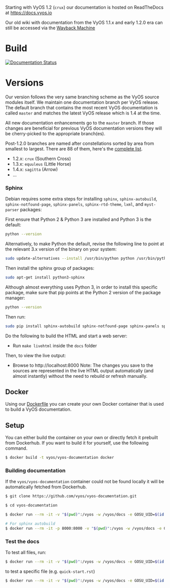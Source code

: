 Starting with VyOS 1.2 (`crux`) our documentation is hosted on ReadTheDocs at https://docs.vyos.io

Our old wiki with documentation from the VyOS 1.1.x and early 1.2.0 era can still be accessed via the
[Wayback Machine](https://web.archive.org/web/20200225171529/https://wiki.vyos.net/wiki/Main_Page)

# Build

[![Documentation Status](https://readthedocs.org/projects/vyos/badge/?version=latest)](https://docs.vyos.io/en/latest/?badge=latest)

# Versions

Our version follows the very same branching scheme as the VyOS source modules
itself. We maintain one documentation branch per VyOS release. The default
branch that contains the most recent VyOS documentation is called `master`
and matches the latest VyOS release which is 1.4 at the time.

All new documentation enhancements go to the `master` branch. If those changes
are beneficial for previous VyOS documentation versions they will be
cherry-picked to the appropriate branch(es).

Post-1.2.0 branches are named after constellations sorted by area from smallest to
largest. There are 88 of them, here's the
[complete list](https://en.wikipedia.org/wiki/IAU_designated_constellations_by_area).

* 1.2.x: `crux` (Southern Cross)
* 1.3.x: `equuleus` (Little Horse)
* 1.4.x: `sagitta` (Arrow)
* ...

### Sphinx
Debian requires some extra steps for
installing `sphinx`, `sphinx-autobuild`, `sphinx-notfound-page`, `sphinx-panels`,
`sphinx-rtd-theme`, `lxml`, and `myst-parser` packages:

First ensure that Python 2 & Python 3 are installed and Python 3 is the default:
```bash
python --version
```

Alternatively, to make Python the default, revise the following line to
point at the relevant 3.x version of the binary on your system:

```bash
sudo update-alternatives --install /usr/bin/python python /usr/bin/python3 0
```

Then install the sphinx group of packages:
```bash
sudo apt-get install python3-sphinx
```

Although almost everything uses Python 3, in order to install this specific
package, make sure that pip points at the Python 2 version of the package manager:

```bash
python --version
```

Then run:

```bash
sudo pip install sphinx-autobuild sphinx-notfound-page sphinx-panels sphinx-rtd-theme lxml myst-parser
```

Do the following to build the HTML and start a web server:
* Run `make livehtml` inside the `docs` folder

Then, to view the live output:
* Browse to http://localhost:8000
Note: The changes you save to the sources are represented in the live HTML output
automatically (and almost instantly) without the need to rebuild or refresh manually.

## Docker

Using our [Dockerfile](docker/Dockerfile) you can create your own Docker container
that is used to build a VyOS documentation.

## Setup

You can either build the container on your own or directly fetch it prebuilt
from Dockerhub. If you want to build it for yourself, use the following command.

```bash
$ docker build -t vyos/vyos-documentation docker
```

### Building documentation

If the `vyos/vyos-documentation` container could not be found locally it will be
automatically fetched from Dockerhub.

```bash
$ git clone https://github.com/vyos/vyos-documentation.git

$ cd vyos-documentation

$ docker run --rm -it -v "$(pwd)":/vyos -w /vyos/docs -e GOSU_UID=$(id -u) -e GOSU_GID=$(id -g) vyos/vyos-documentation make html

# For sphinx autobuild
$ docker run --rm -it -p 8000:8000 -v "$(pwd)":/vyos -w /vyos/docs -e GOSU_UID=$(id -u) -e GOSU_GID=$(id -g) vyos/vyos-documentation make livehtml
```

### Test the docs

To test all files, run:

```bash
$ docker run --rm -it -v "$(pwd)":/vyos -w /vyos/docs -e GOSU_UID=$(id -u) -e GOSU_GID=$(id -g) vyos/vyos-documentation vale .
```

to test a specific file (e.g. `quick-start.rst`)

```bash
$ docker run --rm -it -v "$(pwd)":/vyos -w /vyos/docs -e GOSU_UID=$(id -u) -e GOSU_GID=$(id -g) vyos/vyos-documentation vale quick-start.rst
```
